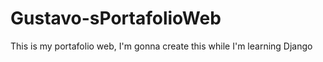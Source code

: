 # Gustavo-sPortafolioWeb
This is my portafolio web, I'm gonna create this while I'm learning Django
